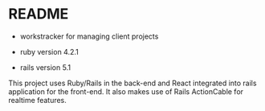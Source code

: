 # README

* workstracker
for managing client projects

* ruby version
4.2.1

* rails version
5.1

This project uses Ruby/Rails in the back-end and React integrated into rails application for the front-end. It also makes use of Rails ActionCable for realtime features.
